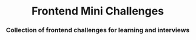 <div align="center">
  <h1>Frontend Mini Challenges</h1>
  <h3>Collection of frontend challenges for learning and interviews</h3>
</div>
